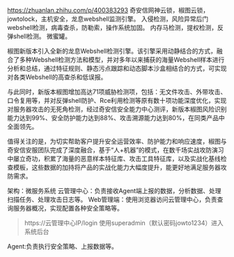 <https://zhuanlan.zhihu.com/p/400383293>
奇安信网神云锁，椒图云锁，jowtolock，主机安全，龙息webshell监测引擎。
入侵检测，风险异常后门webshell检测，病毒查杀，防勒索，操作系统加固。
内存马检测，提权检测，反弹shell检测。
微蜜罐。

椒图新版本引入全新的龙息Webshell检测引擎。该引擎采用动静结合的方式，融合了多种Webshell检测方法和模型，并对多年以来捕获的海量Webshell样本进行分析和总结，通过特征规则、静态污点跟踪和动态脚本沙盒相结合的方式，可实现对各类Webshell的高查杀和低误报。

与此同时，新版本椒图增加高达71项威胁检测项，包括：无文件攻击、外带攻击、口令复用等，并对反弹shell防护、Rce利用检测等原有数十项功能深度优化，实现对服务器攻击的无死角检测，经过奇安信安全能力中心测评，新版本椒图风险识别能力达到99%、安全防护能力达到88%、攻击溯源能力达到80%，在同类产品中全面领先。

值得关注的是，为切实帮助客户提升安全运营效率、防护能力和响应速度，椒图与奇安信安服团队完成了深度融合，基于“人+机器”的模式，在数千场实战攻防演习中屡立奇功，积累了海量的恶意样本特征库、攻击工具特征库，以及实战化基线检查模板，这些数据的加持将产品的实战化能力大幅度提升，能更好地满足服务器攻防需求。

架构：微服务系统
云管理中心：负责接收Agent端上报的数据，分析数据、处理扫描任务、处理攻击日志等。
Web管理端：使用浏览器访问云管理中心，负责查询服务器概况，实现配置各种安全策略等。
>https://云管理中心IP/login 使用superadmin（默认密码jowto1234）进入系统后台

Agent:负责执行安全策略、上报数据等。


